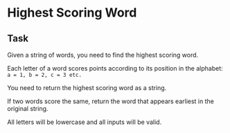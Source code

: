 # Highest Scoring Word

## Task

Given a string of words, you need to find the highest scoring word.

Each letter of a word scores points according to its position in the alphabet: ```a = 1, b = 2, c = 3 etc.```

You need to return the highest scoring word as a string.

If two words score the same, return the word that appears earliest in the original string.

All letters will be lowercase and all inputs will be valid.

